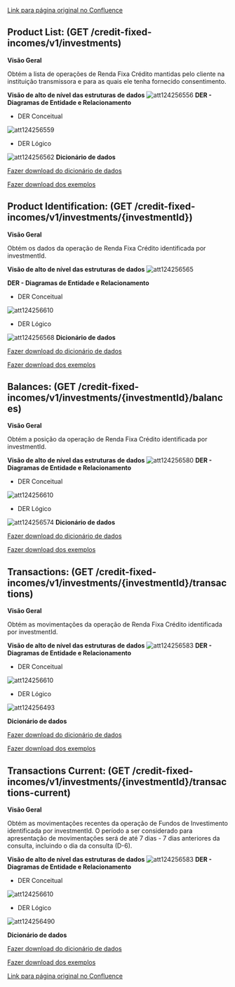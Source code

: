 [Link para página original no Confluence](https://openfinancebrasil.atlassian.net/wiki/spaces/OF/pages/124256453)

## **Product List:** (GET /credit-fixed-incomes/v1/investments)

**Visão Geral**

Obtém a lista de operações de Renda Fixa Crédito mantidas pelo cliente na instituição transmissora e para as quais ele tenha fornecido consentimento.

**Visão de alto de nível das estruturas de dados**
![att124256556](Informa%c3%a7%c3%b5es%20Gerais%20-%20Renda%20Fixa%20Cr%c3%a9dito%20-%20v1.0.0-rc2.0/attachments/GET_ProductList_visaoAltoNivel.png)
**DER - Diagramas de Entidade e Relacionamento**

- DER Conceitual

![att124256559](Informa%c3%a7%c3%b5es%20Gerais%20-%20Renda%20Fixa%20Cr%c3%a9dito%20-%20v1.0.0-rc2.0/attachments/GET_ProductList_DER_conceitual.png)
- DER Lógico

![att124256562](Informa%c3%a7%c3%b5es%20Gerais%20-%20Renda%20Fixa%20Cr%c3%a9dito%20-%20v1.0.0-rc2.0/attachments/GET_ProductList_DER_logico.png)
**Dicionário de dados**

[Fazer download do dicionário de dados](https://openbanking-brasil.github.io/openapi/dictionary/creditFixedIncomesGetInvestments_v1.csv)

[Fazer download dos exemplos](https://openbanking-brasil.github.io/openapi/dictionary/example/examples_creditFixedIncomesGetInvestments_v1.csv)

## **Product Identification:** (GET /credit-fixed-incomes/v1/investments/{investmentId})

**Visão Geral**

Obtém os dados da operação de Renda Fixa Crédito identificada por investmentId.

**Visão de alto de nível das estruturas de dados**
![att124256565](Informa%c3%a7%c3%b5es%20Gerais%20-%20Renda%20Fixa%20Cr%c3%a9dito%20-%20v1.0.0-rc2.0/attachments/GET_ProductIdentification_visaoAltoNivel.png)

**DER - Diagramas de Entidade e Relacionamento**

- DER Conceitual

![att124256610](Informa%c3%a7%c3%b5es%20Gerais%20-%20Renda%20Fixa%20Cr%c3%a9dito%20-%20v1.0.0-rc2.0/attachments/DER_conceitual_credito-v4.png)
- DER Lógico

![att124256568](Informa%c3%a7%c3%b5es%20Gerais%20-%20Renda%20Fixa%20Cr%c3%a9dito%20-%20v1.0.0-rc2.0/attachments/GET_ProductIdentification_DER_logico.png)
**Dicionário de dados**

[Fazer download do dicionário de dados](https://openbanking-brasil.github.io/openapi/dictionary/creditFixedIncomesGetInvestmentsInvestmentId_v1.csv)

[Fazer download dos exemplos](https://openbanking-brasil.github.io/openapi/dictionary/example/examples_creditFixedIncomesGetInvestmentsInvestmentId_v1.csv)

## **Balances:** (GET /credit-fixed-incomes/v1/investments/{investmentId}/balances)

**Visão Geral**

Obtém a posição da operação de Renda Fixa Crédito identificada por investmentId.

**Visão de alto de nível das estruturas de dados**
![att124256580](Informa%c3%a7%c3%b5es%20Gerais%20-%20Renda%20Fixa%20Cr%c3%a9dito%20-%20v1.0.0-rc2.0/attachments/GET_Balances_visaoAltoNivel.png)
**DER - Diagramas de Entidade e Relacionamento**

- DER Conceitual

![att124256610](Informa%c3%a7%c3%b5es%20Gerais%20-%20Renda%20Fixa%20Cr%c3%a9dito%20-%20v1.0.0-rc2.0/attachments/DER_conceitual_credito-v4.png)
- DER Lógico

![att124256574](Informa%c3%a7%c3%b5es%20Gerais%20-%20Renda%20Fixa%20Cr%c3%a9dito%20-%20v1.0.0-rc2.0/attachments/GET_Balances_DER_logico.png)
**Dicionário de dados**

[Fazer download do dicionário de dados](https://openbanking-brasil.github.io/openapi/dictionary/creditFixedIncomesGetInvestmentsInvestmentIdBalances_v1.csv)

[Fazer download dos exemplos](https://openbanking-brasil.github.io/openapi/dictionary/example/examples_creditFixedIncomesGetInvestmentsInvestmentIdBalances_v1.csv)

## **Transactions:** (GET /credit-fixed-incomes/v1/investments/{investmentId}/transactions)

**Visão Geral**

Obtém as movimentações da operação de Renda Fixa Crédito identificada por investmentId.

**Visão de alto de nível das estruturas de dados**
![att124256583](Informa%c3%a7%c3%b5es%20Gerais%20-%20Renda%20Fixa%20Cr%c3%a9dito%20-%20v1.0.0-rc2.0/attachments/GET_Transactions_visaoAltoNivel.png)
**DER - Diagramas de Entidade e Relacionamento**

- DER Conceitual

![att124256610](Informa%c3%a7%c3%b5es%20Gerais%20-%20Renda%20Fixa%20Cr%c3%a9dito%20-%20v1.0.0-rc2.0/attachments/DER_conceitual_credito-v4.png)

- DER Lógico

![att124256493](Informa%c3%a7%c3%b5es%20Gerais%20-%20Renda%20Fixa%20Cr%c3%a9dito%20-%20v1.0.0-rc2.0/attachments/image-20230427-164630.png)

**Dicionário de dados**

[Fazer download do dicionário de dados](https://openbanking-brasil.github.io/openapi/dictionary/creditFixedIncomesGetInvestmentsInvestmentIdTransactions_v1.csv)

[Fazer download dos exemplos](https://openbanking-brasil.github.io/openapi/dictionary/example/examples_creditFixedIncomesGetInvestmentsInvestmentIdTransactions_v1.csv)

## **Transactions Current:** (GET /credit-fixed-incomes/v1/investments/{investmentId}/transactions-current)

**Visão Geral**

Obtém as movimentações recentes da operação de Fundos de Investimento identificada por investmentId. O período a ser considerado para apresentação de movimentações será de até 7 dias - 7 dias anteriores da consulta, incluindo o dia da consulta (D-6).

**Visão de alto de nível das estruturas de dados**
![att124256583](Informa%c3%a7%c3%b5es%20Gerais%20-%20Renda%20Fixa%20Cr%c3%a9dito%20-%20v1.0.0-rc2.0/attachments/GET_Transactions_visaoAltoNivel.png)
**DER - Diagramas de Entidade e Relacionamento**

- DER Conceitual

![att124256610](Informa%c3%a7%c3%b5es%20Gerais%20-%20Renda%20Fixa%20Cr%c3%a9dito%20-%20v1.0.0-rc2.0/attachments/DER_conceitual_credito-v4.png)

- DER Lógico

![att124256490](Informa%c3%a7%c3%b5es%20Gerais%20-%20Renda%20Fixa%20Cr%c3%a9dito%20-%20v1.0.0-rc2.0/attachments/image-20230427-164720.png)

**Dicionário de dados**

[Fazer download do dicionário de dados](https://openbanking-brasil.github.io/openapi/dictionary/creditFixedIncomesGetInvestmentsInvestmentIdTransactionsCurrent_v1.csv)

[Fazer download dos exemplos](https://openbanking-brasil.github.io/openapi/dictionary/example/examples_creditFixedIncomesGetInvestmentsInvestmentIdTransactionsCurrent_v1.csv)

[Link para página original no Confluence](https://openfinancebrasil.atlassian.net/wiki/spaces/OF/pages/124256453)